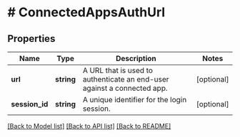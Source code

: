 # # ConnectedAppsAuthUrl

## Properties

Name | Type | Description | Notes
------------ | ------------- | ------------- | -------------
**url** | **string** | A URL that is used to authenticate an end-user against a connected app. | [optional]
**session_id** | **string** | A unique identifier for the login session. | [optional]

[[Back to Model list]](../../README.md#models) [[Back to API list]](../../README.md#endpoints) [[Back to README]](../../README.md)

